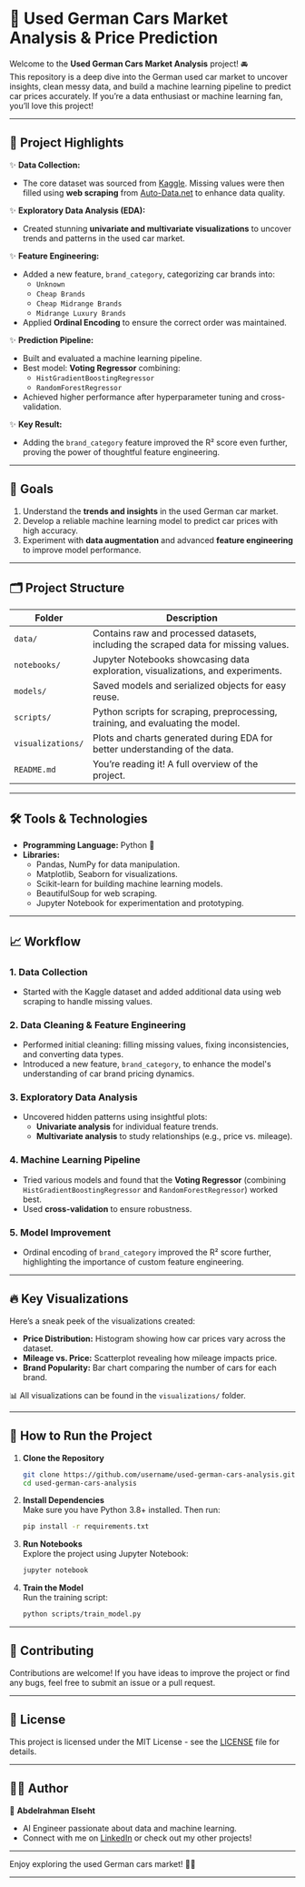 

# 🚗 Used German Cars Market Analysis & Price Prediction



Welcome to the **Used German Cars Market Analysis** project! 🚘  
This repository is a deep dive into the German used car market to uncover insights, clean messy data, and build a machine learning pipeline to predict car prices accurately. If you’re a data enthusiast or machine learning fan, you’ll love this project!

---

## 📌 Project Highlights

✨ **Data Collection:**  
- The core dataset was sourced from [Kaggle](https://www.kaggle.com/). Missing values were then filled using **web scraping** from [Auto-Data.net](https://www.auto-data.net/en/) to enhance data quality.

✨ **Exploratory Data Analysis (EDA):**  
- Created stunning **univariate and multivariate visualizations** to uncover trends and patterns in the used car market.  

✨ **Feature Engineering:**  
- Added a new feature, `brand_category`, categorizing car brands into:
  - `Unknown`
  - `Cheap Brands`
  - `Cheap Midrange Brands`
  - `Midrange Luxury Brands`  
- Applied **Ordinal Encoding** to ensure the correct order was maintained.  

✨ **Prediction Pipeline:**  
- Built and evaluated a machine learning pipeline.  
- Best model: **Voting Regressor** combining:
  - `HistGradientBoostingRegressor`  
  - `RandomForestRegressor`  
- Achieved higher performance after hyperparameter tuning and cross-validation.

✨ **Key Result:**  
- Adding the `brand_category` feature improved the R² score even further, proving the power of thoughtful feature engineering.

---

## 🎯 Goals
1. Understand the **trends and insights** in the used German car market.
2. Develop a reliable machine learning model to predict car prices with high accuracy.
3. Experiment with **data augmentation** and advanced **feature engineering** to improve model performance.

---

## 🗂️ Project Structure

| **Folder**             | **Description**                                                                                  |
|-------------------------|--------------------------------------------------------------------------------------------------|
| `data/`                | Contains raw and processed datasets, including the scraped data for missing values.             |
| `notebooks/`           | Jupyter Notebooks showcasing data exploration, visualizations, and experiments.                 |
| `models/`              | Saved models and serialized objects for easy reuse.                                             |
| `scripts/`             | Python scripts for scraping, preprocessing, training, and evaluating the model.                 |
| `visualizations/`      | Plots and charts generated during EDA for better understanding of the data.                     |
| `README.md`            | You’re reading it! A full overview of the project.                                              |

---

## 🛠️ Tools & Technologies
- **Programming Language:** Python 🐍  
- **Libraries:**  
  - Pandas, NumPy for data manipulation.  
  - Matplotlib, Seaborn for visualizations.  
  - Scikit-learn for building machine learning models.  
  - BeautifulSoup for web scraping.  
  - Jupyter Notebook for experimentation and prototyping.  

---

## 📈 Workflow

### 1. Data Collection  
- Started with the Kaggle dataset and added additional data using web scraping to handle missing values.  

### 2. Data Cleaning & Feature Engineering  
- Performed initial cleaning: filling missing values, fixing inconsistencies, and converting data types.  
- Introduced a new feature, `brand_category`, to enhance the model's understanding of car brand pricing dynamics.  

### 3. Exploratory Data Analysis  
- Uncovered hidden patterns using insightful plots:  
  - **Univariate analysis** for individual feature trends.  
  - **Multivariate analysis** to study relationships (e.g., price vs. mileage).  

### 4. Machine Learning Pipeline  
- Tried various models and found that the **Voting Regressor** (combining `HistGradientBoostingRegressor` and `RandomForestRegressor`) worked best.  
- Used **cross-validation** to ensure robustness.  

### 5. Model Improvement  
- Ordinal encoding of `brand_category` improved the R² score further, highlighting the importance of custom feature engineering.  

---

## 🔥 Key Visualizations
Here’s a sneak peek of the visualizations created:  
- **Price Distribution:** Histogram showing how car prices vary across the dataset.  
- **Mileage vs. Price:** Scatterplot revealing how mileage impacts price.  
- **Brand Popularity:** Bar chart comparing the number of cars for each brand.  

📊 All visualizations can be found in the `visualizations/` folder.

---

## 🚀 How to Run the Project

1. **Clone the Repository**  
   ```bash
   git clone https://github.com/username/used-german-cars-analysis.git
   cd used-german-cars-analysis
   ```

2. **Install Dependencies**  
   Make sure you have Python 3.8+ installed. Then run:  
   ```bash
   pip install -r requirements.txt
   ```

3. **Run Notebooks**  
   Explore the project using Jupyter Notebook:  
   ```bash
   jupyter notebook
   ```

4. **Train the Model**  
   Run the training script:  
   ```bash
   python scripts/train_model.py
   ```

---

## 🤝 Contributing
Contributions are welcome! If you have ideas to improve the project or find any bugs, feel free to submit an issue or a pull request.

---

## 📄 License
This project is licensed under the MIT License - see the [LICENSE](LICENSE) file for details.

---

## 🧑‍💻 Author
👤 **Abdelrahman Elseht**  
- AI Engineer passionate about data and machine learning.  
- Connect with me on [LinkedIn](https://www.linkedin.com/in/abdelrahman-e-2bbb882a2/) or check out my other projects!  

---

Enjoy exploring the used German cars market! 🚗💨

---
